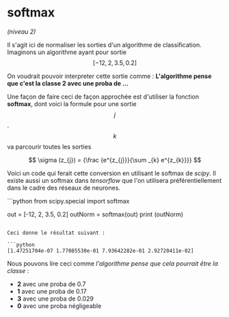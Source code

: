 <script type="text/javascript" async src="//cdn.bootcss.com/mathjax/2.7.0/MathJax.js?config=TeX-AMS-MML_HTMLorMML"></script>
<script type="text/javascript" async src="https://cdnjs.cloudflare.com/ajax/libs/mathjax/2.7.1/MathJax.js?config=TeX-MML-AM_CHTML"></script>

# softmax
*(niveau 2)*

Il s'agit ici de normaliser les
sorties d'un algorithme de classification.
Imaginons un algorithme ayant pour
sortie $$[-12, 2, 3.5, 0.2]$$

On voudrait pouvoir interpreter cette sortie
comme : **L'algorithme pense que c'est la classe 2 avec une proba de ...**

Une façon de faire ceci de façon approchée est d'utiliser la fonction **softmax**,
dont voici la formule pour une sortie $$j$$. $$k$$ va parcourir toutes les sorties

$$ \sigma (z_{j}) = {\frac {e^{z_{j}}}{\sum _{k} e^{z_{k}}}} $$

Voici un code qui ferait cette conversion en utilisant le softmax de *scipy*.
Il existe aussi un softmax dans *tensorflow* que l'on utilisera préférentiellement dans le cadre des réseaux de neurones.

``̀ python
from scipy.special import softmax

out = [-12, 2, 3.5, 0.2]
outNorm = softmax(out)
print (outNorm)
```

Ceci donne le résultat suivant :

``̀ python
[1.47251704e-07 1.77085530e-01 7.93642282e-01 2.92720411e-02]
```

Nous pouvons lire ceci comme *l'algorithme pense que cela pourrait être la classe* :
- **2** avec une proba de 0.7
- **1** avec une proba de 0.17
- **3** avec une proba de 0.029
- **0** avec une proba négligeable
